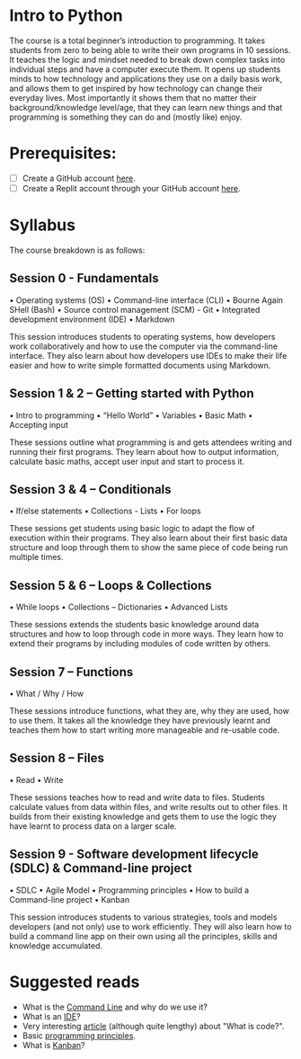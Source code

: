 # Intro to Python
The course is a total beginner’s introduction to programming. It takes students from zero to being able to write their own programs in 10 sessions. It teaches the logic and mindset needed to break down complex tasks into individual steps and have a computer execute them. It opens up students minds to how technology and applications they use on a daily basis work, and allows them to get inspired by how technology can change their everyday lives. Most importantly it shows them that no matter their background/knowledge level/age, that they can learn new things and that programming is something they can do and (mostly like) enjoy.


# Prerequisites:
 - [ ] Create a GitHub account [here](https://github.com/).
 - [ ] Create a Replit account through your GitHub account [here](https://replit.com/).

# Syllabus 

The course breakdown is as follows:

## Session 0 - Fundamentals
• Operating systems (OS)
• Command-line interface (CLI)
• Bourne Again SHell (Bash)
• Source control management (SCM) - Git
• Integrated development environment (IDE)
• Markdown

This session introduces students to operating systems, how developers work collaboratively and how to use the computer via the command-line interface. They also learn about how developers use IDEs to make their life easier and how to write simple formatted documents using Markdown.
 
## Session 1 & 2 – Getting started with Python
•	Intro to programming
•	“Hello World”
•	Variables
•	Basic Math
•	Accepting input
 
These sessions outline what programming is and gets attendees writing and running their first programs. They learn about how to output information, calculate basic maths, accept user input and start to process it.
 
## Session 3 & 4 – Conditionals
•	If/else statements
•	Collections -  Lists
•	For loops
 
These sessions get students using basic logic to adapt the flow of execution within their programs. They also learn about their first basic data structure and loop through them to show the same piece of code being run multiple times.
 
## Session 5 & 6 – Loops & Collections
•	While loops
•	Collections – Dictionaries
•	Advanced Lists
 
These sessions extends the students basic knowledge around data structures and how to loop through code in more ways. They learn how to extend their programs by including modules of code written by others.
 
## Session 7  – Functions
•	What / Why / How
 
These sessions introduce functions, what they are, why they are used, how to use them. It takes all the knowledge they have previously learnt and teaches them how to start writing more manageable and re-usable code.
 
## Session 8 – Files
•	Read
•	Write
 
These sessions teaches how to read and write data to files. Students calculate values from data within files, and write results out to other files. It builds from their existing knowledge and gets them to use the logic they have learnt to process data on a larger scale.
 
## Session 9 - Software development lifecycle (SDLC) & Command-line project
•	SDLC
•   Agile Model
•   Programming principles
•	How to build a Command-line project
•   Kanban

This session introduces students to various strategies, tools and models developers (and not only) use to work efficiently. They will also learn how to build a command line app on their own using all the principles, skills and knowledge accumulated. 




# Suggested reads

 - What is the [Command Line](https://learntocodewith.me/learn/command-line/) and why do we use it?
 - What is an [IDE](https://www.redhat.com/en/topics/middleware/what-is-ide)?
 - Very interesting [article](https://www.bloomberg.com/graphics/2015-paul-ford-what-is-code/) (although quite lengthy) about "What is code?".
 - Basic [programming principles](https://www.hongkiat.com/blog/basic-programming-principals/).
 - What is [Kanban](https://kanbanize.com/kanban-resources/getting-started/what-is-kanban)?